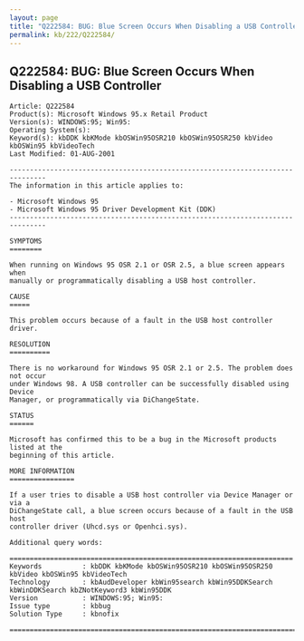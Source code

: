 ```yaml
---
layout: page
title: "Q222584: BUG: Blue Screen Occurs When Disabling a USB Controller"
permalink: kb/222/Q222584/
---
```


## Q222584: BUG: Blue Screen Occurs When Disabling a USB Controller

	Article: Q222584
	Product(s): Microsoft Windows 95.x Retail Product
	Version(s): WINDOWS:95; Win95:
	Operating System(s): 
	Keyword(s): kbDDK kbKMode kbOSWin95OSR210 kbOSWin95OSR250 kbVideo kbOSWin95 kbVideoTech
	Last Modified: 01-AUG-2001
	
	-------------------------------------------------------------------------------
	The information in this article applies to:
	
	- Microsoft Windows 95 
	- Microsoft Windows 95 Driver Development Kit (DDK) 
	-------------------------------------------------------------------------------
	
	SYMPTOMS
	========
	
	When running on Windows 95 OSR 2.1 or OSR 2.5, a blue screen appears when
	manually or programmatically disabling a USB host controller.
	
	CAUSE
	=====
	
	This problem occurs because of a fault in the USB host controller driver.
	
	RESOLUTION
	==========
	
	There is no workaround for Windows 95 OSR 2.1 or 2.5. The problem does not occur
	under Windows 98. A USB controller can be successfully disabled using Device
	Manager, or programmatically via DiChangeState.
	
	STATUS
	======
	
	Microsoft has confirmed this to be a bug in the Microsoft products listed at the
	beginning of this article.
	
	MORE INFORMATION
	================
	
	If a user tries to disable a USB host controller via Device Manager or via a
	DiChangeState call, a blue screen occurs because of a fault in the USB host
	controller driver (Uhcd.sys or Openhci.sys).
	
	Additional query words:
	
	======================================================================
	Keywords          : kbDDK kbKMode kbOSWin95OSR210 kbOSWin95OSR250 kbVideo kbOSWin95 kbVideoTech 
	Technology        : kbAudDeveloper kbWin95search kbWin95DDKSearch kbWinDDKSearch kbZNotKeyword3 kbWin95DDK
	Version           : WINDOWS:95; Win95:
	Issue type        : kbbug
	Solution Type     : kbnofix
	
	=============================================================================
	
